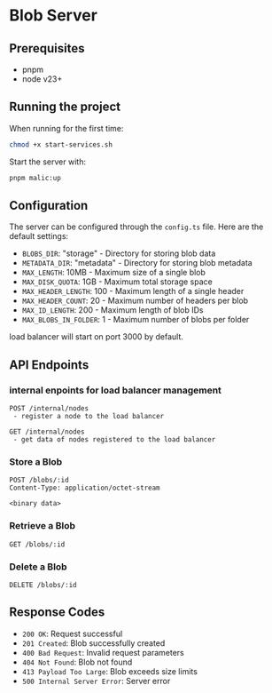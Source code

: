 # Blob Server

## Prerequisites

- pnpm
- node v23+

## Running the project

When running for the first time:

```bash
chmod +x start-services.sh
```

Start the server with:

```bash
pnpm malic:up
```

## Configuration

The server can be configured through the `config.ts` file. Here are the default settings:

- `BLOBS_DIR`: "storage" - Directory for storing blob data
- `METADATA_DIR`: "metadata" - Directory for storing blob metadata
- `MAX_LENGTH`: 10MB - Maximum size of a single blob
- `MAX_DISK_QUOTA`: 1GB - Maximum total storage space
- `MAX_HEADER_LENGTH`: 100 - Maximum length of a single header
- `MAX_HEADER_COUNT`: 20 - Maximum number of headers per blob
- `MAX_ID_LENGTH`: 200 - Maximum length of blob IDs
- `MAX_BLOBS_IN_FOLDER`: 1 - Maximum number of blobs per folder

load balancer will start on port 3000 by default.

## API Endpoints

### internal enpoints for load balancer management

```http
POST /internal/nodes
 - register a node to the load balancer
```

```http
GET /internal/nodes
 - get data of nodes registered to the load balancer
```

### Store a Blob

```http
POST /blobs/:id
Content-Type: application/octet-stream

<binary data>
```

### Retrieve a Blob

```http
GET /blobs/:id
```

### Delete a Blob

```http
DELETE /blobs/:id
```

## Response Codes

- `200 OK`: Request successful
- `201 Created`: Blob successfully created
- `400 Bad Request`: Invalid request parameters
- `404 Not Found`: Blob not found
- `413 Payload Too Large`: Blob exceeds size limits
- `500 Internal Server Error`: Server error
